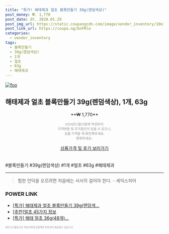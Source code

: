 ```yaml
--- 
title: "특가! 해태제과 얼초 블록만들기 39g(렌덤색상)" 
post_money: ₩. 1,770 
post_date: dt. 2020.01.29 
post_img_url: https://static.coupangcdn.com/image/vendor_inventory/10e1/6f087150671cd24215026b21079a8364a46016295406ef74f78671db424f.jpg 
post_link_url: https://coupa.ng/bnFRlo 
categories: 
  - vendor_inventory 
tags: 
  - 블록만들기 
  - 39g(렌덤색상) 
  - 1개 
  - 얼초 
  - 63g 
  - 해태제과 
--- 
```

[![foo](https://static.coupangcdn.com/image/vendor_inventory/10e1/6f087150671cd24215026b21079a8364a46016295406ef74f78671db424f.jpg)](https://coupa.ng/bnFRlo) 

## 해태제과 얼초 블록만들기 39g(렌덤색상), 1개, 63g 
<p style="text-align: center;">**₩ 1,770**</p> 
<p style="text-align: center;"><span style="color: #898c8f; font-family: Georgia,Times,serif; font-size: 0.75em;">2020년01월29일에 작성되어, <br>가격변동 및 추가할인이 있을 수 있으니,<br> 상품 가격을 꼭!확인해주세요.<br>행복하세요~</span> 
</p>	 
<div markdown="0" style="text-align: center;"><a href="https://coupa.ng/bnFRlo" class="btn btn--success">상품가격 및 후기 보러가기</a></div> 
<br><br> 
  #블록만들기 #39g(렌덤색상) #1개 #얼초 #63g #해태제과 
<hr> 

> 험한 언덕을 오르려면 처음에는 서서히 걸어야 한다. - 세익스피어 


### POWER LINK

* <a href="https://blog.naver.com/sakai111/221789460497" target="_blank">[특가] 해태제과 얼초 블록만들기 39g(렌덤색...</a>
* <a href="https://blog.naver.com/fasyy4321/221788978803" target="_blank">[추천]얼초 45가지 정보</a>
* <a href="https://blog.naver.com/santokki14/221789688365" target="_blank">[특가] 해태 얼초 36g(48개)...</a>

<span style="color: #898c8f; font-family: Georgia,Times,serif; font-size: 0.55em;">파트너스활동으로 작성자에게 일정액의 커미션이 제공될수 있습니다.</span> 
